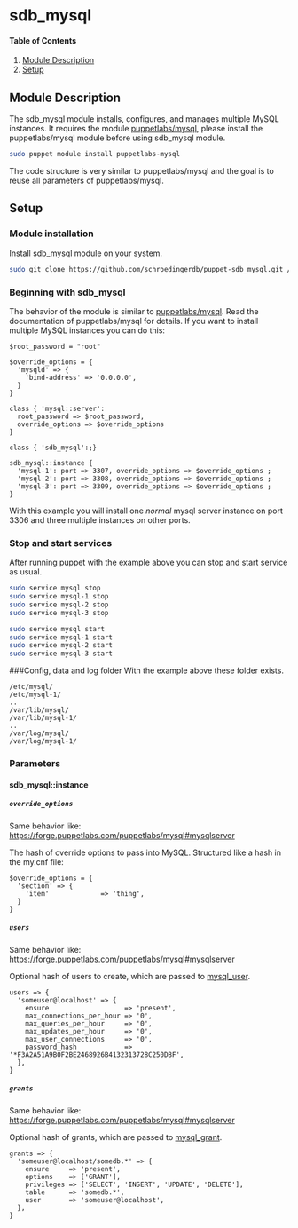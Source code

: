# sdb_mysql

#### Table of Contents

1. [Module Description](#module-description)
2. [Setup](#setup)

## Module Description

The sdb_mysql module installs, configures, and manages multiple MySQL instances. 
It requires the module [puppetlabs/mysql](https://forge.puppetlabs.com/puppetlabs/mysql),
please install the puppetlabs/mysql module before using sdb_mysql module.
```sh
sudo puppet module install puppetlabs-mysql
```
The code structure is very similar to puppetlabs/mysql and the goal is to reuse all parameters of puppetlabs/mysql.

## Setup
### Module installation
Install sdb_mysql module on your system.
```sh
sudo git clone https://github.com/schroedingerdb/puppet-sdb_mysql.git /etc/puppet/modules/sdb_mysql
```

### Beginning with sdb_mysql

The behavior of the module is similar to [puppetlabs/mysql](https://forge.puppetlabs.com/puppetlabs/mysql). Read the documentation of puppetlabs/mysql for details.
If you want to install multiple MySQL instances you can do this:

```puppet
$root_password = "root"

$override_options = {
  'mysqld' => {
    'bind-address' => '0.0.0.0',
  }
}

class { 'mysql::server':
  root_password => $root_password,
  override_options => $override_options
}

class { 'sdb_mysql':;}

sdb_mysql::instance {
  'mysql-1': port => 3307, override_options => $override_options ;
  'mysql-2': port => 3308, override_options => $override_options ;
  'mysql-3': port => 3309, override_options => $override_options ;
}
```
With this example you will install one *normal* mysql server instance on port 3306 and three multiple instances on other ports.

### Stop and start services

After running puppet with the example above you can stop and start service as usual.
```sh
sudo service mysql stop
sudo service mysql-1 stop
sudo service mysql-2 stop
sudo service mysql-3 stop

sudo service mysql start
sudo service mysql-1 start
sudo service mysql-2 start
sudo service mysql-3 start
```

###Config, data and log folder
With the example above these folder exists.
```
/etc/mysql/
/etc/mysql-1/
..
/var/lib/mysql/
/var/lib/mysql-1/
..
/var/log/mysql/
/var/log/mysql-1/
```
### Parameters

#### sdb_mysql::instance

##### `override_options`
Same behavior like: https://forge.puppetlabs.com/puppetlabs/mysql#mysqlserver

The hash of override options to pass into MySQL. Structured like a hash in the my.cnf file:

~~~
$override_options = {
  'section' => {
    'item'             => 'thing',
  }
}
~~~

##### `users`
Same behavior like: https://forge.puppetlabs.com/puppetlabs/mysql#mysqlserver

Optional hash of users to create, which are passed to [mysql_user](#mysql_user). 

~~~
users => {
  'someuser@localhost' => {
    ensure                   => 'present',
    max_connections_per_hour => '0',
    max_queries_per_hour     => '0',
    max_updates_per_hour     => '0',
    max_user_connections     => '0',
    password_hash            => '*F3A2A51A9B0F2BE2468926B4132313728C250DBF',
  },
}
~~~

##### `grants`
Same behavior like: https://forge.puppetlabs.com/puppetlabs/mysql#mysqlserver

Optional hash of grants, which are passed to [mysql_grant](#mysql_grant). 

~~~
grants => {
  'someuser@localhost/somedb.*' => {
    ensure     => 'present',
    options    => ['GRANT'],
    privileges => ['SELECT', 'INSERT', 'UPDATE', 'DELETE'],
    table      => 'somedb.*',
    user       => 'someuser@localhost',
  },
}
~~~